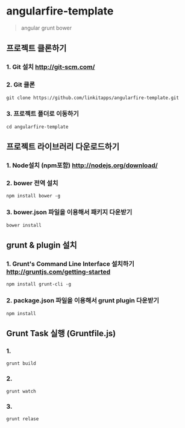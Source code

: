 angularfire-template
====================
> angular grunt bower

## 프로젝트 클론하기
### 1. Git 설치 <http://git-scm.com/>
### 2. Git 클론
```
git clone https://github.com/linkitapps/angularfire-template.git
```
### 3. 프로젝트 폴더로 이동하기
```
cd angularfire-template
```


## 프로젝트 라이브러리 다운로드하기
### 1. Node설치 (npm포함) <http://nodejs.org/download/>
### 2. bower 전역 설치
```
npm install bower -g
```
### 3. bower.json 파일을 이용해서 패키지 다운받기
```
bower install
```


## grunt & plugin 설치
### 1. Grunt's Command Line Interface 설치하기 <http://gruntjs.com/getting-started>
```
npm install grunt-cli -g
```
### 2. package.json 파일을 이용해서 grunt plugin 다운받기
```
npm install
```


## Grunt Task 실행 (Gruntfile.js)
### 1. 
```
grunt build
```
### 2. 
```
grunt watch
```
### 3. 
```
grunt relase
```